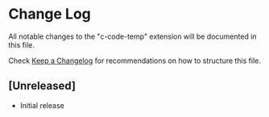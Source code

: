# Change Log

All notable changes to the "c-code-temp" extension will be documented in this file.

Check [Keep a Changelog](http://keepachangelog.com/) for recommendations on how to structure this file.

## [Unreleased]

- Initial release